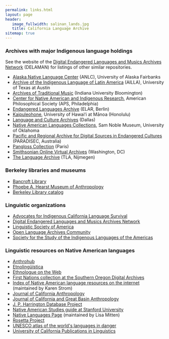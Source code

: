 ```yaml
---
permalink: links.html
layout: page
header:
   image_fullwidth: salinan_lands.jpg
   title: California Language Archive
sitemap: true
---
```


### Archives with major Indigenous language holdings

See the website of the [Digital Endangered Languages and Musics Archives Network](https://www.delaman.org/) (DELAMAN) for listings of other similar repositories.

- [Alaska Native Language Center](http://www.uaf.edu/anlc/) (ANLC), University of Alaska Fairbanks
- [Archive of the Indigenous Language of Latin America](http://www.ailla.utexas.org/site/welcome.html) (AILLA), University of Texas at Austin
- [Archives of Traditional Music](https://libraries.indiana.edu/archives-traditional-music) (Indiana University Bloomington)
- [Center for Native American and Indigenous Research](https://www.amphilsoc.org/library/CNAIR), American Philosophical Society (APS, Philadelphia)
- [Endangered Languages Archive](https://www.elararchive.org/) (ELAR, Berlin)
- [Kaipuleohone](http://ling.hawaii.edu/kaipuleohone-language-archive/), University of Hawaiʻi at Mānoa (Honolulu)
- [Language and Culture Archives](https://www.sil.org/resources/language-culture-archives) (Dallas)
- [Native American Languages Collections](https://samnoblemuseum.ou.edu/collections-and-research/native-american-languages/native-american-languages-collections/), Sam Noble Museum, University of Oklahoma
- [Pacific and Regional Archive for Digital Sources in Endangered Cultures](https://www.paradisec.org.au/) (PARADISEC, Australia)
- [Pangloss Collection](https://pangloss.cnrs.fr/index_en.html) (Paris)
- [Smithsonian Online Virtual Archives](https://sova.si.edu/) (Washington, DC)
- [The Language Archive](https://archive.mpi.nl/tla/) (TLA, Nijmegen)

### Berkeley libraries and museums
<ul class="bullets">	
<li><a href="http://bancroft.berkeley.edu/">Bancroft Library</a></li>
<li><a href="http://hearstmuseum.berkeley.edu/">Phoebe A. Hearst Museum of Anthropology</a></li>
<li><a href="https://search.library.berkeley.edu/discovery/search?vid=01UCS_BER:UCB">Berkeley Library catalog</a></li>
</ul>

### Linguistic organizations
<ul class="bullets">
<li><a href="http://www.aicls.org">Advocates for Indigenous California Language Survival</a></li>
<li><a href="https://www.delaman.org/">Digital Endangered Languages and Musics Archives Network</a></li>
<li><a href="http://www.lsadc.org">Linguistic Society of America</a></li>
<li><a href="http://www.language-archives.org/">Open Language Archives Community</a></li>
<li><a href="http://www.ssila.org/">Society for the Study of the Indigenous Languages of the Americas</a></li>
</ul>

### Linguistic resources on Native American languages
<ul class="bullets">
<li><a href="http://anthrohub.lib.berkeley.edu/">Anthrohub</a></li>
<li><a href="http://www.etnolinguistica.org/">Etnoling&uuml;&iacute;stica</a></li>
<li><a href="http://www.ethnologue.com/web.asp">Ethnologue on the Web</a></li>
<li><a href="http://soda.sou.edu/tribal.html">First Nations collection at the Southern Oregon Digital Archives</a></li>
<li><a href="http://www.hanksville.org/NAresources/indices/NAlanguage.html">Index of Native American language resources on the internet</a> (maintained by Karen Strom)</li>
<li><a href="http://repositories.cdlib.org/ucmercedlibrary/jca/">Journal of California Anthropology</a></li>
<li><a href="http://repositories.cdlib.org/ucmercedlibrary/jcgba/">Journal of California and Great Basin Anthropology</a></li>
<li><a href="https://nas.ucdavis.edu/nalc/j-p-harrington-database-project">J. P. Harrington Database Project</a></li>
<li><a href="http://libguides.stanford.edu/NativeAmerican">Native American Studies guide at Stanford University</a></li>
<li><a href="http://www.nativeculturelinks.com/natlang.html">Native Languages Page</a> (maintained by Lisa Mitten)</li>
<li><a href="http://rosettaproject.org/">Rosetta Project</a></li>
<li><a href="http://www.unesco.org/culture/languages-atlas/">UNESCO atlas of the world's languages in danger</a></li>
<li><a href="http://repositories.cdlib.org/ucpress/ucpl/">University of California Publications in Linguistics</a></li>
</ul>

<!-- ### Bibliographies
<ul class="bullets">
<li><a href="http://www.rock-art.com/jph/">John Peabody Harrington Resource Page</a></li>
<li><a href="http://linguistics.berkeley.edu/simple_archive/brightbib">William Bright's (1999) <em>Bibliography of the Languages of Native California</em></a></li>
<li><a href="http://linguistics.berkeley.edu/~yurok/web/bibliography.php">Yurok language bibliography</a></li>
<li><a href="http://depts.washington.edu/wll2/bibliography.html">Wakashan Bibliography</a></li>	
</ul> -->

<!-- ### General information on Indigenous people of California
<ul class="bullets">
<li><a href="http://www.mip.berkeley.edu/cilc/bibs/lang.html">Tribal Language groups of Northern and Central California</a></li>
<li><a href="http://www.mip.berkeley.edu/cilc/bibs/alternates.html">Alternate names and/or spellings for tribal groups</a></li>
<li><a href="http://www.mip.berkeley.edu/cilc/bibs/toc.html">Bibliographies of Northern and Central California Indians</a></li>
<li><a href="http://www.kstrom.net/isk/maps/ca/california.html">California tribes by Rancheria (Reservation) Name</a></li>
<li><a href="http://www.kstrom.net/isk/maps/ca/sacramento.html">Federally recognized California tribes</a></li>
<li><a href="http://www.kstrom.net/isk/maps/tribesnonrec.html#california">Federally nonrecognized California Tribes</a></li>
<li><a href="http://library.csus.edu/services/inst/California Native Americans.html">Selected resources on California Native Americans - Sacramento State University Library</a></li>
</ul> -->

<!-- ### Materials on language revitalization
<ul class="bullets">
<li><a href="http://jan.ucc.nau.edu/~jar/TIL.html">Teaching indigenous languages</a></li>
<li><a href="http://jan.ucc.nau.edu/~jar/RIL_Contents.html">Revitalizing indigenous languages</a></li>
</ul>	-->

<!-- ### Linguistic journals
<ul class="bullets">
<li><a href="http://www.journals.uchicago.edu/toc/ijal/current">International Journal of American Linguistics</a></li>
<li><a href="http://www.sfu.ca/nwjl/">Northwest Journal of Linguistics</a></li>
</ul> -->
